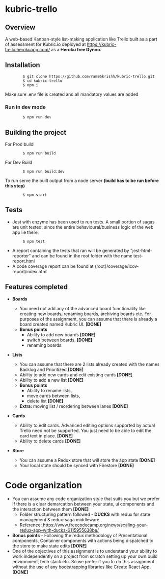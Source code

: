 # kubric-trello

## Overview
A web-based Kanban-style list-making application like Trello built as a part of assessment for Kubric.io deployed at https://kubric-trello.herokuapp.com/ as a **Heroku free Dynno.**

## Installation

```
        $ git clone https://github.com/ram95krishh/kubric-trello.git
        $ cd kubric-trello
        $ npm i
```
Make sure .env file is created and all mandatory values are added
### Run in dev mode
```
        $ npm run dev
```
## Building the project
For Prod build
```
        $ npm run build
```
For Dev Build
```
        $ npm run build:dev
```
To run serve the built output from a node server **(build has to be run before this step)**
```
        $ npm start
```

## Tests
- Jest with enzyme has been used to run tests. A small portion of sagas are unit tested, since the entire behavioural/business logic of the web app lie there.
```
        $ npm test
```
- A report containing the tests that ran will be generated by "jest-html-reporter" and can be found in the root folder with the name test-report.html
- A code coverage report can be found at {root}/coverage/lcov-report/index.html

## Features completed
- **Boards**
    - You need not add any of the advanced board functionality like creating new boards, renaming boards, archiving boards etc. For purposes of the assignment, you can assume that there is already a board created named Kubric UI. **[DONE]**
    - **Bonus points**
        - Ability to add new boards **[DONE]**
        - switch between boards, **[DONE]**
        - renaming boards 

- **Lists**
    - You can assume that there are 2 lists already created with the names Backlog and Prioritized **[DONE]**
    - Ability to add new cards and edit existing cards **[DONE]**
    - Ability to add a new list **[DONE]**
    - **Bonus points**
        - Ability to rename lists,
        - move cards between lists,
        - delete list **[DONE]**
    - **Extra:** moving list / reordering between lanes **[DONE]**

- **Cards**
    - Ability to edit cards. Advanced editing options supported by actual Trello need not be supported. You just need to be able to edit the card text in place. **[DONE]**
    - Ability to delete cards **[DONE]**

- **Store**
    - You can assume a Redux store that will store the app state **[DONE]**
    - Your local state should be synced with Firestore **[DONE]**

# Code organization
- You can assume any code organization style that suits you but we prefer if there is a clear demarcation between your state, ui components and the interaction between them **[DONE]** 
    - Folder structuring pattern followed - **DUCKS** with redux for state management & redux-saga middleware.
    - Reference: https://www.freecodecamp.org/news/scaling-your-redux-app-with-ducks-6115955638be/
- **Bonus points** - Following the redux methodology of Presentational components, Container components with actions being dispatched to the store to make state edits **[DONE]**
- One of the objectives of this assignment is to understand your ability to work independently on a project from scratch setting up your own build environment, tech stack etc. So we prefer if you to do this assignment without the use of any bootstrapping libraries like Create React App. **[DONE]**